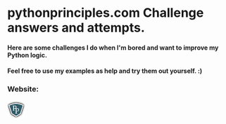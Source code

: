 # pythonprinciples.com Challenge answers and attempts.  
#### Here are some challenges I do when I'm bored and want to improve my Python logic. 
#### Feel free to use my examples as help and try them out yourself. :)


### Website:
[![pythonprinciples](https://github.com/kelvi919/Kelvi919/blob/master/assets/pythonprinciples40.png)](https://pythonprinciples.com/challenges/)






